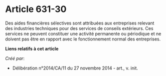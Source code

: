 # Article 631-30

Des aides financières sélectives sont attribuées aux entreprises relevant des industries techniques pour des services de
conseils extérieurs. Ces services ne peuvent constituer une activité permanente ou périodique et ne doivent pas être en
rapport avec le fonctionnement normal des entreprises.

**Liens relatifs à cet article**

_Créé par_:

  - Délibération n°2014/CA/11 du 27 novembre 2014 - art., v. init.
